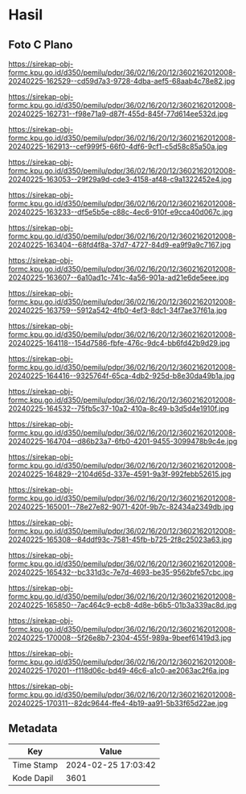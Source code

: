 # Hasil

## Foto C Plano

https://sirekap-obj-formc.kpu.go.id/d350/pemilu/pdpr/36/02/16/20/12/3602162012008-20240225-162529--cd59d7a3-9728-4dba-aef5-68aab4c78e82.jpg

https://sirekap-obj-formc.kpu.go.id/d350/pemilu/pdpr/36/02/16/20/12/3602162012008-20240225-162731--f98e71a9-d87f-455d-845f-77d614ee532d.jpg

https://sirekap-obj-formc.kpu.go.id/d350/pemilu/pdpr/36/02/16/20/12/3602162012008-20240225-162913--cef999f5-66f0-4df6-9cf1-c5d58c85a50a.jpg

https://sirekap-obj-formc.kpu.go.id/d350/pemilu/pdpr/36/02/16/20/12/3602162012008-20240225-163053--29f29a9d-cde3-4158-af48-c9a1322452e4.jpg

https://sirekap-obj-formc.kpu.go.id/d350/pemilu/pdpr/36/02/16/20/12/3602162012008-20240225-163233--df5e5b5e-c88c-4ec6-910f-e9cca40d067c.jpg

https://sirekap-obj-formc.kpu.go.id/d350/pemilu/pdpr/36/02/16/20/12/3602162012008-20240225-163404--68fd4f8a-37d7-4727-84d9-ea9f9a9c7167.jpg

https://sirekap-obj-formc.kpu.go.id/d350/pemilu/pdpr/36/02/16/20/12/3602162012008-20240225-163607--6a10ad1c-741c-4a56-901a-ad21e6de5eee.jpg

https://sirekap-obj-formc.kpu.go.id/d350/pemilu/pdpr/36/02/16/20/12/3602162012008-20240225-163759--5912a542-4fb0-4ef3-8dc1-34f7ae37f61a.jpg

https://sirekap-obj-formc.kpu.go.id/d350/pemilu/pdpr/36/02/16/20/12/3602162012008-20240225-164118--154d7586-fbfe-476c-9dc4-bb6fd42b9d29.jpg

https://sirekap-obj-formc.kpu.go.id/d350/pemilu/pdpr/36/02/16/20/12/3602162012008-20240225-164416--9325764f-65ca-4db2-925d-b8e30da49b1a.jpg

https://sirekap-obj-formc.kpu.go.id/d350/pemilu/pdpr/36/02/16/20/12/3602162012008-20240225-164532--75fb5c37-10a2-410a-8c49-b3d5d4e1910f.jpg

https://sirekap-obj-formc.kpu.go.id/d350/pemilu/pdpr/36/02/16/20/12/3602162012008-20240225-164704--d86b23a7-6fb0-4201-9455-3099478b9c4e.jpg

https://sirekap-obj-formc.kpu.go.id/d350/pemilu/pdpr/36/02/16/20/12/3602162012008-20240225-164829--2104d65d-337e-4591-9a3f-992febb52615.jpg

https://sirekap-obj-formc.kpu.go.id/d350/pemilu/pdpr/36/02/16/20/12/3602162012008-20240225-165001--78e27e82-9071-420f-9b7c-82434a2349db.jpg

https://sirekap-obj-formc.kpu.go.id/d350/pemilu/pdpr/36/02/16/20/12/3602162012008-20240225-165308--84ddf93c-7581-45fb-b725-2f8c25023a63.jpg

https://sirekap-obj-formc.kpu.go.id/d350/pemilu/pdpr/36/02/16/20/12/3602162012008-20240225-165432--bc331d3c-7e7d-4693-be35-9562bfe57cbc.jpg

https://sirekap-obj-formc.kpu.go.id/d350/pemilu/pdpr/36/02/16/20/12/3602162012008-20240225-165850--7ac464c9-ecb8-4d8e-b6b5-01b3a339ac8d.jpg

https://sirekap-obj-formc.kpu.go.id/d350/pemilu/pdpr/36/02/16/20/12/3602162012008-20240225-170008--5f26e8b7-2304-455f-989a-9beef61419d3.jpg

https://sirekap-obj-formc.kpu.go.id/d350/pemilu/pdpr/36/02/16/20/12/3602162012008-20240225-170201--f118d06c-bd49-46c6-a1c0-ae2063ac2f6a.jpg

https://sirekap-obj-formc.kpu.go.id/d350/pemilu/pdpr/36/02/16/20/12/3602162012008-20240225-170311--82dc9644-ffe4-4b19-aa91-5b33f65d22ae.jpg


## Metadata

| Key        | Value               |
| ---------- | ------------------- |
| Time Stamp | 2024-02-25 17:03:42 |
| Kode Dapil | 3601                |



